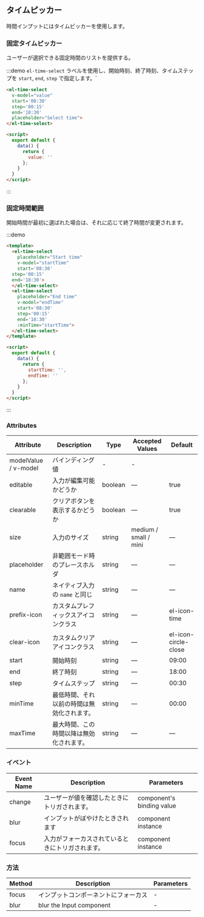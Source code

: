 ## タイムピッカー

時間インプットにはタイムピッカーを使用します。

### 固定タイムピッカー

ユーザーが選択できる固定時間のリストを提供する。

:::demo `el-time-select` ラベルを使用し、開始時刻、終了時刻、タイムステップを `start`, `end`, `step` で指定します。`
```html
<el-time-select
  v-model="value"
  start='08:30'
  step='00:15'
  end='18:30'
  placeholder="Select time">
</el-time-select>

<script>
  export default {
    data() {
      return {
        value: ''
      };
    }
  }
</script>
```
:::

### 固定時間範囲

開始時間が最初に選ばれた場合は、それに応じて終了時間が変更されます。

:::demo
```html
<template>
  <el-time-select
    placeholder="Start time"
    v-model="startTime"
    start='08:30'
  step='00:15'
  end='18:30'>
  </el-time-select>
  <el-time-select
    placeholder="End time"
    v-model="endTime"
    start='08:30'
    step='00:15'
    end='18:30'
    :minTime="startTime">
  </el-time-select>
</template>

<script>
  export default {
    data() {
      return {
        startTime: '',
        endTime: ''
      };
    }
  }
</script>
```
:::

### Attributes
| Attribute      | Description          | Type      | Accepted Values       | Default  |
|---------- |-------------- |---------- |--------------------------------  |-------- |
| modelValue / v-model | バインディング値 | - | - |
| editable | 入力が編集可能かどうか | boolean | — | true |
| clearable | クリアボタンを表示するかどうか | boolean | — | true |
| size | 入力のサイズ | string | medium / small / mini | — |
| placeholder | 非範囲モード時のプレースホルダ | string | — | — |
| name | ネイティブ入力の `name` と同じ | string | — | — |
| prefix-icon | カスタムプレフィックスアイコンクラス | string | — | el-icon-time |
| clear-icon | カスタムクリアアイコンクラス | string | — | el-icon-circle-close |
| start | 開始時刻 | string | — | 09:00 |
| end | 終了時刻 | string | — | 18:00 |
| step | タイムステップ | string | — | 00:30 |
| minTime | 最低時間、それ以前の時間は無効化されます。 | string | — | 00:00 |
| maxTime | 最大時間、この時間以降は無効化されます。 | string | — | — |

### イベント
| Event Name | Description | Parameters |
|---------|--------|---------|
| change | ユーザーが値を確認したときにトリガされます。 | component's binding value |
| blur | インプットがぼやけたときされます | component instance |
| focus | 入力がフォーカスされているときにトリガされます。 | component instance |

### 方法
| Method | Description | Parameters |
| ---- | ---- | ---- |
| focus | インプットコンポーネントにフォーカス | - |
| blur | blur the Input component | - |
